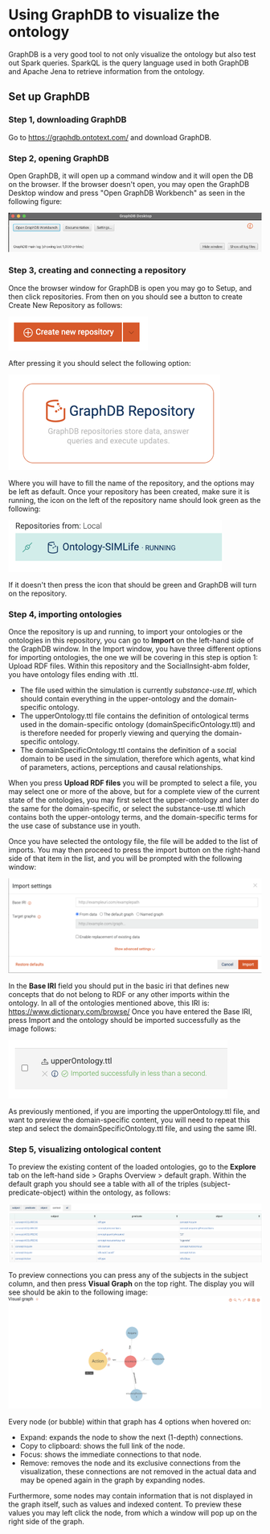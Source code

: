 # Using GraphDB to visualize the ontology

GraphDB is a very good tool to not only visualize the ontology but also test out Spark queries. 
SparkQL is the query language used in both GraphDB and Apache Jena to retrieve information from the ontology.

## Set up GraphDB

### Step 1, downloading GraphDB

Go to https://graphdb.ontotext.com/ and download GraphDB.

### Step 2, opening GraphDB

Open GraphDB, it will open up a command window and it will open the DB on the browser. 
If the browser doesn't open, you may open the GraphDB Desktop window and press "Open GraphDB Workbench"
as seen in the following figure:

![GraphdbImage](./imgs/graphdb.png)

### Step 3, creating and connecting a repository

Once the browser window for GraphDB is open you may go to Setup, and then click repositories. 
From then on you should see a button to create Create New Repository as follows:

![GraphdbImage](./imgs/createnewrepo.png)

After pressing it you should select the following option:

![GraphdbImage](./imgs/graphdbrepo.png)

Where you will have to fill the name of the repository, and the options may be left as default. Once your repository has been created, make sure it is running, the icon on the left of the repository name should look green as the following:

![GraphdbImage](./imgs/runrepo.png)

If it doesn't then press the icon that should be green and GraphDB will turn on the repository.

### Step 4, importing ontologies

Once the repository is up and running, to import your ontologies or the ontologies in this repository, you can go to **Import** on the left-hand side of the GraphDB window.
In the Import window, you have three different options for importing ontologies, the one we will be covering in this step is option 1: Upload RDF files.
Within this repository and the SocialInsight-abm folder, you have ontology files ending with .ttl. 
*  The file used within the simulation is currently *substance-use.ttl*, which should contain everything in the upper-ontology and the domain-specific ontology.
*  The upperOntology.ttl file contains the definition of ontological terms used in the domain-specific ontology (domainSpecificOntology.ttl) and is therefore needed for properly viewing and querying the domain-specific ontology.
*  The domainSpecificOntology.ttl contains the definition of a social domain to be used in the simulation, therefore which agents, what kind of parameters, actions, perceptions and causal relationships.

When you press **Upload RDF files** you will be prompted to select a file, you may select one or more of the above, but for a complete view of the current state of the ontologies, you may first select the upper-ontology and later do the same for the domain-specific, or select the substance-use.ttl which contains both the upper-ontology terms, and the domain-specific terms for the use case of substance use in youth.

Once you have selected the ontology file, the file will be added to the list of imports. You may then proceed to press the import button on the right-hand side of that item in the list, and you will be prompted with the following window:

![GraphdbImage](./imgs/importsettings.png)

In the **Base IRI** field you should put in the basic iri that defines new concepts that do not belong to RDF or any other imports within the ontology. In all of the ontologies mentioned above, this IRI is: https://www.dictionary.com/browse/
Once you have entered the Base IRI, press Import and the ontology should be imported successfully as the image follows:

![GraphdbImage](./imgs/success.png)

As previously mentioned, if you are importing the upperOntology.ttl file, and want to preview the domain-specific content, you will need to repeat this step and select the domainSpecificOntology.ttl file, and using the same IRI.

### Step 5, visualizing ontological content

To preview the existing content of the loaded ontologies, go to the **Explore** tab on the left-hand side > Graphs Overview > default graph.
Within the default graph you should see a table with all of the triples (subject-predicate-object) within the ontology, as follows: 

![GraphdbImage](./imgs/table.png)

To preview connections you can press any of the subjects in the subject column, and then press **Visual Graph** on the top right.
The display you will see should be akin to the following image:
![GraphdbImage](./imgs/preview.png)

Every node (or bubble) within that graph has 4 options when hovered on:
* Expand: expands the node to show the next (1-depth) connections.
* Copy to clipboard: shows the full link of the node.
* Focus: shows the immediate connections to that node.
* Remove: removes the node and its exclusive connections from the visualization, these connections are not removed in the actual data and may be opened again in the graph by expanding nodes.

Furthermore, some nodes may contain information that is not displayed in the graph itself, such as values and indexed content. To preview these values you may left click the node, from which a window will pop up on the right side of the graph.


